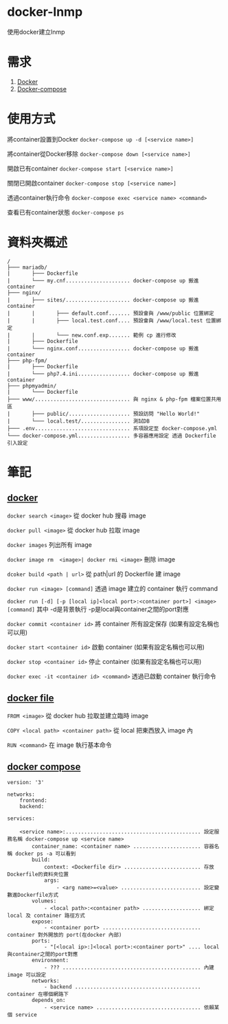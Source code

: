 # docker-lnmp
使用docker建立lnmp

# 需求
1. [Docker](https://www.docker.com/)
2. [Docker-compose](https://docs.docker.com/compose/)

# 使用方式

將container設置到Docker `docker-compose up -d [<service name>]`

將container從Docker移除 `docker-compose down [<service name>]`

開啟已有container `docker-compose start [<service name>]`

關閉已開啟container `docker-compose stop [<service name>]`

透過container執行命令 `docker-compose exec <service name> <command>`

查看已有container狀態 `docker-compose ps`


# 資料夾概述
```
/
├─── mariadb/
|       ├─── Dockerfile
|       └─── my.cnf..................... docker-compose up 搬進 container
├─── nginx/
|       ├─── sites/..................... docker-compose up 搬進 container
|       |       ├─── default.conf....... 預設會與 /www/public 位置綁定
|       |       ├─── local.test.conf.... 預設會與 /www/local.test 位置綁定
|       |       └─── new.conf.exp....... 範例 cp 進行修改
|       ├─── Dockerfile
|       └─── nginx.conf................. docker-compose up 搬進 container
├─── php-fpm/
|       ├─── Dockerfile
|       └─── php7.4.ini................. docker-compose up 搬進 container
├─── phpmyadmin/
|       └─── Dockerfile
├─── www/............................... 與 nginx & php-fpm 檔案位置共用區
|       ├─── public/.................... 預設訪問 "Hello World!"
|       └─── local.test/................ 測試DB
├─── .env............................... 系項設定至 docker-compose.yml
└─── docker-compose.yml................. 多容器應用設定 透過 Dockerfile 引入設定
```

# 筆記

## [docker](https://docs.docker.com/engine/reference/commandline/docker/)

`docker search <image>` 從 docker hub 搜尋 image

`docker pull <image>` 從 docker hub 拉取 image

`docker images` 列出所有 image

`docker image rm  <image>| docker rmi <image>` 刪除 image

`dcoker build <path | url>` 從 path|url 的 Dockerfile 建 image

`docker run <image> [command]` 透過 image 建立的 container 執行 command

`docker run [-d] [-p [local ip]<local port>:<container port>] <image> [command]` 其中 -d是背景執行 -p是local與container之間的port對應

`docker commit <container id>` 將 container 所有設定保存 (如果有設定名稱也可以用)

`docker start <container id>` 啟動 container (如果有設定名稱也可以用)

`docker stop <container id>` 停止 container (如果有設定名稱也可以用)

`docker exec -it <container id> <command>` 透過已啟動 container 執行命令


## [docker file](https://docs.docker.com/engine/reference/builder/)

`FROM <image>` 從 docker hub 拉取並建立臨時 image

`COPY <local path> <container path>` 從 local 把東西放入 image 內

`RUN <command>` 在 image 執行基本命令


## [docker compose](https://docs.docker.com/compose/compose-file/)

```
version: '3'

networks:
    frontend: 
    backend: 

services:

    <service name>:............................................ 設定服務名稱 docker-compose up <service name>
        container_name: <container name> ...................... 容器名稱 docker ps -a 可以看到
        build:
            context: <Dockerfile dir> ......................... 存放Dockerfile的資料夾位置
            args:
                - <arg name>=<value> .......................... 設定變數進Dockerfile方式
        volumes:
            - <local path>:<container path> ................... 綁定 local 及 container 路徑方式
        expose:
            - <container port> ................................ container 對外開放的 port(在docker 內部)
        ports:
            - "[<local ip>:]<local port>:<container port>" .... local與container之間的port對應
        environment:
            - ??? ............................................. 內建 image 可以設定
        networks:
            - backend ......................................... container 在哪個網路下
        depends_on:
            - <service name> .................................. 依賴某個 service
```




